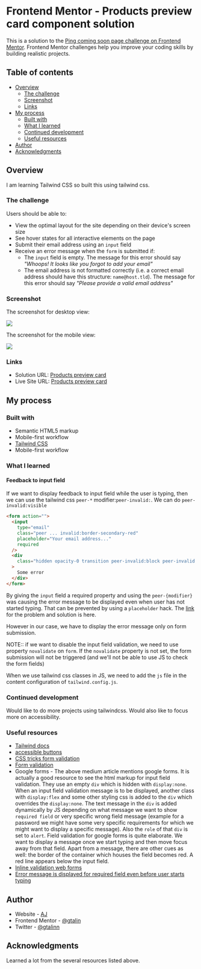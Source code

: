 # Frontend Mentor - Products preview card component solution

This is a solution to the [Ping coming soon page challenge on Frontend Mentor](https://www.frontendmentor.io/challenges/ping-single-column-coming-soon-page-5cadd051fec04111f7b848da). Frontend Mentor challenges help you improve your coding skills by building realistic projects.

## Table of contents

- [Overview](#overview)
  - [The challenge](#the-challenge)
  - [Screenshot](#screenshot)
  - [Links](#links)
- [My process](#my-process)
  - [Built with](#built-with)
  - [What I learned](#what-i-learned)
  - [Continued development](#continued-development)
  - [Useful resources](#useful-resources)
- [Author](#author)
- [Acknowledgments](#acknowledgments)

## Overview

I am learning Tailwind CSS so built this using tailwind css.

### The challenge

Users should be able to:

- View the optimal layout for the site depending on their device's screen size
- See hover states for all interactive elements on the page
- Submit their email address using an `input` field
- Receive an error message when the `form` is submitted if:
  - The `input` field is empty. The message for this error should say _"Whoops! It looks like you forgot to add your email"_
  - The email address is not formatted correctly (i.e. a correct email address should have this structure: `name@host.tld`). The message for this error should say _"Please provide a valid email address"_

### Screenshot

The screenshot for desktop view:

![](./screenshot-desktop.png)

The screenshot for the mobile view:

![](./screenshot-mobile.png)

### Links

- Solution URL: [Products preview card](https://github.com/gtalin/front-end-mentor/ping-coming-soon)
- Live Site URL: [Products preview card](https://gtalin.github.io/front-end-mentor/ping-coming-soon)

## My process

### Built with

- Semantic HTML5 markup
- Mobile-first workflow
- [Tailwind CSS](https://tailwindcss.com/)
- Mobile-first workflow

### What I learned

#### Feedback to input field

If we want to display feedback to input field while the user is typing, then we can use the tailwind css `peer-*` modifier:`peer-invalid:`. We can do `peer-invalid:visible`

```html
<form action="">
  <input
    type="email"
    class="peer ... invalid:border-secondary-red"
    placeholder="Your email address..."
    required
  />
  <div
    class="hidden opacity-0 transition peer-invalid:block peer-invalid:opacity-100 ..."
  >
    Some error
  </div>
</form>
```

By giving the `input` field a required property and using the `peer-{modifier}` was causing the error message to be displayed even when user has not started typing. That can be prevented by using a `placeholder` hack. The [link](https://stackoverflow.com/questions/74011013/email-warning-showing-even-when-field-is-empty-using-peer-invalid-of-tailwind-in) for the problem and solution is here.

However in our case, we have to display the error message only on form submission.

NOTE:: if we want to disable the input field validation, we need to use property `novalidate` on `form`. If the `novalidate` property is not set, the form submission will not be triggered (and we'll not be able to use JS to check the form fields)

When we use tailwind css classes in JS, we need to add the `js` file in the content configuration of `tailwind.config.js`.

### Continued development

Would like to do more projects using tailwindcss. Would also like to focus more on accessibility.

### Useful resources

- [Tailwind docs](https://tailwindcss.com/docs/)
- [accessible buttons](https://www.sarasoueidan.com/blog/accessible-icon-buttons)
- [CSS tricks form validation](https://css-tricks.com/form-validation-ux-html-css/)
- [Form validation](https://medium.com/wdstack/inline-validation-in-forms-designing-the-experience-123fb34088ce)
- Google forms - The above medium article mentions google forms. It is actually a good resource to see the html markup for input field validation. They use an empty `div` which is hidden with `display:none`. When an input field validation message is to be displayed, another class with `display:flex` and some other styling css is added to the `div` which overrides the `display:none`. The text message in the `div` is added dynamically by JS depending on what message we want to show `required field` or very specific wrong field message (example for a password we might have some very specific requirements for which we might want to display a specific message). Also the `role` of that `div` is set to `alert`. Field validation for google forms is quite elaborate. We want to display a message once we start typing and then move focus away from that field. Apart from a message, there are other cues as well: the border of the container which houses the field becomes red. A red line appears below the input field.
- [Inline validation web forms](http://alistapart.com/article/inline-validation-in-web-forms/)
- [Error message is displayed for required field even before user starts typing](https://stackoverflow.com/questions/74011013/email-warning-showing-even-when-field-is-empty-using-peer-invalid-of-tailwind-in)

## Author

- Website - [AJ](https://github.com/gtalin)
- Frontend Mentor - [@gtalin](https://www.frontendmentor.io/profile/gtalin)
- Twitter - [@gtalinn](https://twitter.com/gtalinn)

## Acknowledgments

Learned a lot from the several resources listed above.
